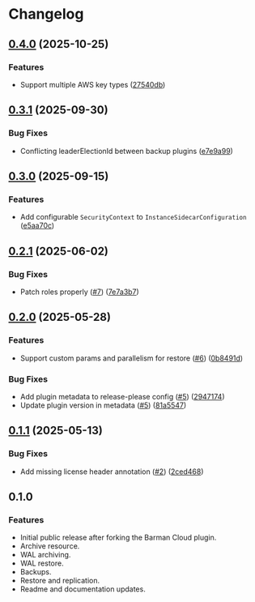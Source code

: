 # Changelog

## [0.4.0](https://github.com/operasoftware/cnpg-plugin-pgbackrest/compare/v0.3.1...v0.4.0) (2025-10-25)


### Features

* Support multiple AWS key types ([27540db](https://github.com/operasoftware/cnpg-plugin-pgbackrest/commit/27540db9cd43c0529b3bb8ca92f0458427492696))

## [0.3.1](https://github.com/operasoftware/cnpg-plugin-pgbackrest/compare/v0.3.0...v0.3.1) (2025-09-30)


### Bug Fixes

* Conflicting leaderElectionId between backup plugins ([e7e9a99](https://github.com/operasoftware/cnpg-plugin-pgbackrest/commit/e7e9a99846a2c0b25541938ff9169bcb5ddc23e7))

## [0.3.0](https://github.com/operasoftware/cnpg-plugin-pgbackrest/compare/v0.2.1...v0.3.0) (2025-09-15)


### Features

* Add configurable `SecurityContext` to `InstanceSidecarConfiguration` ([e5aa70c](https://github.com/operasoftware/cnpg-plugin-pgbackrest/commit/e5aa70cc9637d0cc76dada825c3642d991fa89b5))

## [0.2.1](https://github.com/operasoftware/cnpg-plugin-pgbackrest/compare/v0.2.0...v0.2.1) (2025-06-02)


### Bug Fixes

* Patch roles properly ([#7](https://github.com/operasoftware/cnpg-plugin-pgbackrest/issues/7)) ([7e7a3b7](https://github.com/operasoftware/cnpg-plugin-pgbackrest/commit/7e7a3b71f49d4ea3c272df67e668cc856265de70))

## [0.2.0](https://github.com/operasoftware/cnpg-plugin-pgbackrest/compare/v0.1.1...v0.2.0) (2025-05-28)


### Features

* Support custom params and parallelism for restore ([#6](https://github.com/operasoftware/cnpg-plugin-pgbackrest/issues/6)) ([0b8491d](https://github.com/operasoftware/cnpg-plugin-pgbackrest/commit/0b8491d04cfe06afcf348851bc57633f929fc6b9))


### Bug Fixes

* Add plugin metadata to release-please config ([#5](https://github.com/operasoftware/cnpg-plugin-pgbackrest/issues/5)) ([2947174](https://github.com/operasoftware/cnpg-plugin-pgbackrest/commit/2947174b7c8c5fd2df680d95d5435d864611e0fc))
* Update plugin version in metadata ([#5](https://github.com/operasoftware/cnpg-plugin-pgbackrest/issues/5)) ([81a5547](https://github.com/operasoftware/cnpg-plugin-pgbackrest/commit/81a554765da4400cc2fafad0c51d10fa40f41985))

## [0.1.1](https://github.com/operasoftware/cnpg-plugin-pgbackrest/compare/v0.1.0...v0.1.1) (2025-05-13)


### Bug Fixes

* Add missing license header annotation ([#2](https://github.com/operasoftware/cnpg-plugin-pgbackrest/issues/2)) ([2ced468](https://github.com/operasoftware/cnpg-plugin-pgbackrest/commit/2ced468a0c90d2f0d209464138c510520b46aba7))

## 0.1.0


### Features

* Initial public release after forking the Barman Cloud plugin.
* Archive resource.
* WAL archiving.
* WAL restore.
* Backups.
* Restore and replication.
* Readme and documentation updates.
